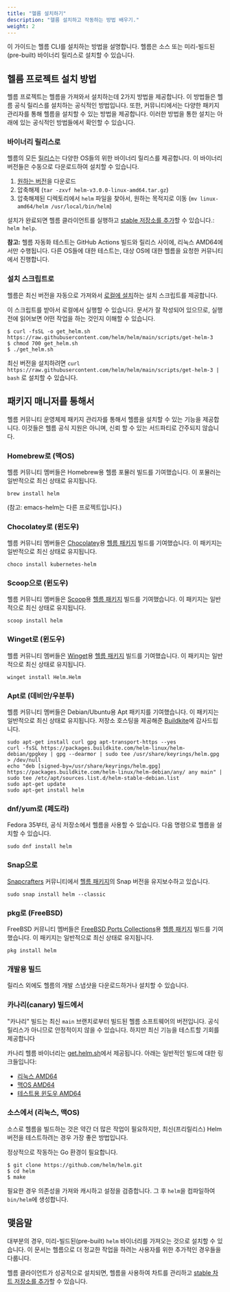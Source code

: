 ```yaml
---
title: "헬름 설치하기"
description: "헬름 설치하고 작동하는 방법 배우기."
weight: 2
---
```


이 가이드는 헬름 CLI를 설치하는 방법을 설명합니다.
헬름은 소스 또는 미리-빌드된(pre-built)
바이너리 릴리스로 설치할 수 있습니다.

## 헬름 프로젝트 설치 방법

헬름 프로젝트는 헬름을 가져와서 설치하는데 2가지 방법을 제공합니다.
이 방법들은 헬름 공식 릴리스를 설치하는 공식적인 방법입니다.
또한, 커뮤니티에서는 다양한 패키지 관리자를 통해 헬름을 설치할 수 있는 방법을 제공합니다. 이러한 방법을 통한 설치는 아래에 있는 공식적인 방법들에서 확인할 수 있습니다.

### 바이너리 릴리스로

헬름의 모든 [릴리스](https://github.com/helm/helm/releases)는
다양한 OS들의 위한 바이너리 릴리스를 제공합니다.
이 바이너리 버전들은 수동으로 다운로드하여 설치할 수 있습니다.

1. [원하는 버전](https://github.com/helm/helm/releases)을 다운로드
2. 압축해제 (`tar -zxvf helm-v3.0.0-linux-amd64.tar.gz`)
3. 압축해제된 디렉토리에서 `helm` 파일을 찾아서, 원하는 목적지로 이동
   (`mv linux-amd64/helm /usr/local/bin/helm`)

설치가 완료되면 헬름 클라이언트를 실행하고 [stable 저장소를
추가](https://helm.sh/docs/intro/quickstart/#initialize-a-helm-chart-repository)할 수 있습니다.:
`helm help`.

**참고:** 헬름 자동화 테스트는 GitHub Actions 빌드와 릴리스 사이에, 리눅스 AMD64에서만 수행됩니다. 다른 OS들에 대한 테스트는, 대상 OS에 대한 헬름을 요청한 커뮤니티에서 진행합니다.

### 설치 스크립트로

헬름은 최신 버전을 자동으로 가져와서 [로컬에 설치](https://raw.githubusercontent.com/helm/helm/main/scripts/get-helm-3)하는 설치 스크립트를 제공합니다.

이 스크립트를 받아서 로컬에서 실행할 수 있습니다.
문서가 잘 작성되어 있으므로, 실행 전에 읽어보면 어떤 작업을 하는 것인지 이해할 수 있습니다.

```console
$ curl -fsSL -o get_helm.sh https://raw.githubusercontent.com/helm/helm/main/scripts/get-helm-3
$ chmod 700 get_helm.sh
$ ./get_helm.sh
```

최신 버전을 설치하려면 `curl
https://raw.githubusercontent.com/helm/helm/main/scripts/get-helm-3 | bash`
로 설치할 수 있습니다.

## 패키지 매니저를 통해서

헬름 커뮤니티 운영체제 패키지 관리자를 통해서 헬름을 설치할 수 있는 기능을 제공합니다.
이것들은 헬름 공식 지원은 아니며, 신뢰 할 수 있는 서드파티로 간주되지 않습니다.

### Homebrew로 (맥OS)

헬름 커뮤니티 멤버들은 Homebrew용 헬름 포뮬러 빌드를 기여했습니다.
이 포뮬러는 일반적으로 최신 상태로 유지됩니다.

```console
brew install helm
```

(참고: emacs-helm는 다른 프로젝트입니다.)

### Chocolatey로 (윈도우)

헬름 커뮤니티 멤버들은 [Chocolatey](https://chocolatey.org/)용
[헬름 패키지](https://chocolatey.org/packages/kubernetes-helm) 빌드를 기여했습니다.
이 패키지는 일반적으로 최신 상태로 유지됩니다.

```console
choco install kubernetes-helm
```

### Scoop으로 (윈도우)

헬름 커뮤니티 멤버들은 [Scoop](https://scoop.sh)용
[헬름 패키지](https://github.com/ScoopInstaller/Main/blob/master/bucket/helm.json) 빌드를 기여했습니다. 이 패키지는 일반적으로 최신 상태로 유지됩니다.

```console
scoop install helm
```

### Winget로 (윈도우)

헬름 커뮤니티 멤버들은 [Winget](https://learn.microsoft.com/en-us/windows/package-manager/)용
[헬름 패키지](https://github.com/microsoft/winget-pkgs/tree/master/manifests/h/Helm/Helm) 빌드를 기여했습니다.
이 패키지는 일반적으로 최신 상태로 유지됩니다.

```console
winget install Helm.Helm
```

### Apt로 (데비안/우분투)

헬름 커뮤니티 멤버들은 Debian/Ubuntu용 Apt 패키지를 기여했습니다. 이 패키지는 일반적으로 최신 상태로 유지됩니다. 저장소 호스팅을 제공해준 [Buildkite](https://buildkite.com/organizations/helm-linux/packages/registries/helm-debian)에 감사드립니다.

```console
sudo apt-get install curl gpg apt-transport-https --yes
curl -fsSL https://packages.buildkite.com/helm-linux/helm-debian/gpgkey | gpg --dearmor | sudo tee /usr/share/keyrings/helm.gpg > /dev/null
echo "deb [signed-by=/usr/share/keyrings/helm.gpg] https://packages.buildkite.com/helm-linux/helm-debian/any/ any main" | sudo tee /etc/apt/sources.list.d/helm-stable-debian.list
sudo apt-get update
sudo apt-get install helm
```

### dnf/yum로 (페도라)

Fedora 35부터, 공식 저장소에서 헬름을 사용할 수 있습니다.
다음 명령으로 헬름을 설치할 수 있습니다.

```console
sudo dnf install helm
```

### Snap으로

[Snapcrafters](https://github.com/snapcrafters) 커뮤니티에서
[헬름 패키지](https://snapcraft.io/helm)의 Snap 버전을 유지보수하고 있습니다.

```console
sudo snap install helm --classic
```

### pkg로 (FreeBSD)

FreeBSD 커뮤니티 멤버들은 [FreeBSD Ports Collections](https://man.freebsd.org/ports)용
[헬름 패키지](https://www.freshports.org/sysutils/helm)
빌드를 기여했습니다. 이 패키지는 일반적으로 최신 상태로 유지됩니다.

```console
pkg install helm
```

### 개발용 빌드

릴리스 외에도 헬름의 개발 스냅샷을 다운로드하거나 설치할 수 있습니다.

### 카나리(canary) 빌드에서

"카나리" 빌드는 최신 `main` 브랜치로부터 빌드된 헬름 소프트웨어의 버전입니다.
공식 릴리스가 아니므로 안정적이지 않을 수 있습니다. 하지만 최신 기능을 테스트할 기회를 제공합니다

카나리 헬름 바이너리는 [get.helm.sh](https://get.helm.sh)에서 제공됩니다.
아래는 일반적인 빌드에 대한 링크들입니다:

- [리눅스 AMD64](https://get.helm.sh/helm-canary-linux-amd64.tar.gz)
- [맥OS AMD64](https://get.helm.sh/helm-canary-darwin-amd64.tar.gz)
- [테스트용 윈도우
  AMD64](https://get.helm.sh/helm-canary-windows-amd64.zip)

### 소스에서 (리눅스, 맥OS)

소스로 헬름을 빌드하는 것은 약간 더 많은 작업이 필요하지만, 최신(프리릴리스) Helm 버전을 테스트하려는 경우 가장 좋은 방법입니다.

정상적으로 작동하는 Go 환경이 필요합니다.

```console
$ git clone https://github.com/helm/helm.git
$ cd helm
$ make
```

필요한 경우 의존성을 가져와 캐시하고 설정을 검증합니다.
그 후 `helm`을 컴파일하여 `bin/helm`에 생성합니다.

## 맺음말

대부분의 경우, 미리-빌드된(pre-built) `helm` 바이너리를 가져오는 것으로 설치할 수 있습니다.
이 문서는 헬름으로 더 정교한 작업을 하려는 사용자를 위한 추가적인 경우들을 다룹니다.

헬름 클라이언트가 성공적으로 설치되면, 헬름을 사용하여 차트를 관리하고
[stable 차트 저장소를 추가](https://helm.sh/docs/intro/quickstart/#initialize-a-helm-chart-repository)할 수 있습니다.
